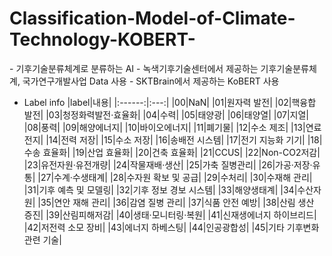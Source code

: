 # Classification-Model-of-Climate-Technology-KOBERT-
<p>
  - 기후기술분류체계로 분류하는 AI
  - 녹색기후기술센터에서 제공하는 기후기술분류체계, 국가연구개발사업 Data 사용
  - SKTBrain에서 제공하는 KoBERT 사용
<p>

  - Label info
  |label|내용|
  |:------:|:---:|
  |00|NaN|
  |01|원자력 발전|
  |02|핵융합 발전|
  |03|청정화력발전·효율화|
  |04|수력|
  |05|태양광|
  |06|태양열|
  |07|지열|
  |08|풍력|
  |09|해양에너지|
  |10|바이오에너지|
  |11|폐기물|
  |12|수소 제조|
  |13|연료전지|
  |14|전력 저장|
  |15|수소 저장|
  |16|송배전 시스템|
  |17|전기 지능화 기기|
  |18|수송 효율화|
  |19|산업 효율화|
  |20|건축 효율화|
  |21|CCUS|
  |22|Non-CO2저감|
  |23|유전자원·유전개량|
  |24|작물재배·생산|
  |25|가축 질병관리|
  |26|가공·저장·유통|
  |27|수계·수생태계|
  |28|수자원 확보 및 공급|
  |29|수처리|
  |30|수재해 관리|
  |31|기후 예측 및 모델링|
  |32|기후 정보 경보 시스템|
  |33|해양생태계|
  |34|수산자원|
  |35|연안 재해 관리|
  |36|감염 질병 관리|
  |37|식품 안전 예방|
  |38|산림 생산 증진|
  |39|산림피해저감|
  |40|생태·모니터링·복원|
  |41|신재생에너지 하이브리드|
  |42|저전력 소모 장비|
  |43|에너지 하베스팅|
  |44|인공광합성|
  |45|기타 기후변화 관련 기술|
